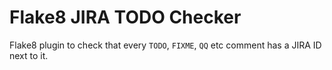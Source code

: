Flake8 JIRA TODO Checker
========================

Flake8 plugin to check that every `TODO`, `FIXME`, `QQ` etc comment has a JIRA ID next to it.
